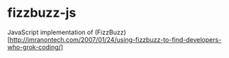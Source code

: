 fizzbuzz-js
===========

JavaScript implementation of (FizzBuzz)[http://imranontech.com/2007/01/24/using-fizzbuzz-to-find-developers-who-grok-coding/]
